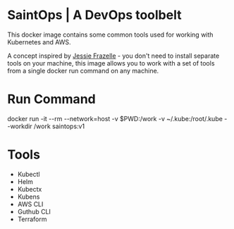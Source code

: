 # SaintOps | A DevOps toolbelt

This docker image contains some common tools used for working with Kubernetes and AWS. 

A concept inspired by [Jessie Frazelle](https://github.com/jessfraz/dockerfiles) - you don't need to install separate tools on your machine, this image allows you to work with a set of tools from a single docker run command on any machine.

# Run Command
docker run -it --rm --network=host -v $PWD:/work -v ~/.kube:/root/.kube --workdir /work saintops:v1 

# Tools
- Kubectl
- Helm
- Kubectx
- Kubens
- AWS CLI
- Guthub CLI
- Terraform

